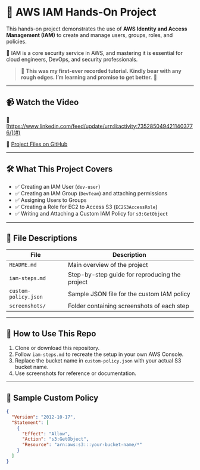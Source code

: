 # 🚀 AWS IAM Hands-On Project

This hands-on project demonstrates the use of **AWS Identity and Access Management (IAM)** to create and manage users, groups, roles, and policies.

🔐 IAM is a core security service in AWS, and mastering it is essential for cloud engineers, DevOps, and security professionals.

> 🧠 **This was my first-ever recorded tutorial. Kindly bear with any rough edges. I’m learning and promise to get better.** 🙏

---

## 📹 Watch the Video

🎥 [https://www.linkedin.com/feed/update/urn:li:activity:7352850494211403776/](#)  

📂 [Project Files on GitHub](https://github.com/Edimulo1)

---

## 🛠️ What This Project Covers

- ✅ Creating an IAM User (`dev-user`)
- ✅ Creating an IAM Group (`DevTeam`) and attaching permissions
- ✅ Assigning Users to Groups
- ✅ Creating a Role for EC2 to Access S3 (`EC2S3AccessRole`)
- ✅ Writing and Attaching a Custom IAM Policy for `s3:GetObject`

---

## 📂 File Descriptions

| File | Description |
|------|-------------|
| `README.md` | Main overview of the project |
| `iam-steps.md` | Step-by-step guide for reproducing the project |
| `custom-policy.json` | Sample JSON file for the custom IAM policy |
| `screenshots/` | Folder containing screenshots of each step |

---

## 📘 How to Use This Repo

1. Clone or download this repository.
2. Follow `iam-steps.md` to recreate the setup in your own AWS Console.
3. Replace the bucket name in `custom-policy.json` with your actual S3 bucket name.
4. Use screenshots for reference or documentation.

---

## 🔐 Sample Custom Policy

```json
{
  "Version": "2012-10-17",
  "Statement": [
    {
      "Effect": "Allow",
      "Action": "s3:GetObject",
      "Resource": "arn:aws:s3:::your-bucket-name/*"
    }
  ]
}
